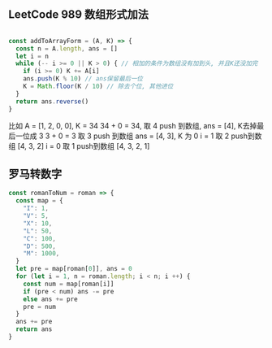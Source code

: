 ## LeetCode 989 数组形式加法

```js

const addToArrayForm = (A, K) => {
  const n = A.length, ans = []
  let i = n
  while (-- i >= 0 || K > 0) { // 相加的条件为数组没有加到头, 并且K还没加完
    if (i >= 0) K += A[i]
    ans.push(K % 10) // ans保留最后一位
    K = Math.floor(K / 10) // 除去个位, 其他进位
  }
  return ans.reverse()
}
```
比如 A = [1, 2, 0, 0], K = 34
34 + 0 = 34, 取 4 push 到数组, ans = [4], K去掉最后一位成 3
3 + 0 = 3 取 3 push 到数组 ans = [4, 3], K 为 0
i = 1 取 2 push到数组 [4, 3, 2]
i = 0 取 1 push到数组 [4, 3, 2, 1]

## 罗马转数字
```js
const romanToNum = roman => {
  const map = {
    "I": 1,
    "V": 5,
    "X": 10,
    "L": 50,
    "C": 100,
    "D": 500,
    "M": 1000,
  }
  let pre = map[roman[0]], ans = 0
  for (let i = 1, n = roman.length; i < n; i ++) {
    const num = map[roman[i]]
    if (pre < num) ans -= pre
    else ans += pre
    pre = num
  }
  ans += pre
  return ans
}



```